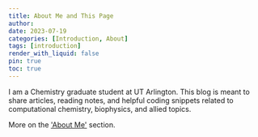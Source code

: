 ```yaml
---
title: About Me and This Page
author:
date: 2023-07-19 
categories: [Introduction, About]
tags: [introduction]
render_with_liquid: false
pin: true
toc: true
---
```


I am a Chemistry graduate student at UT Arlington. This blog is meant to share articles, reading notes, and helpful coding snippets related to computational chemistry, biophysics, and allied topics.

More on the ['About Me'](/about-me) section.
